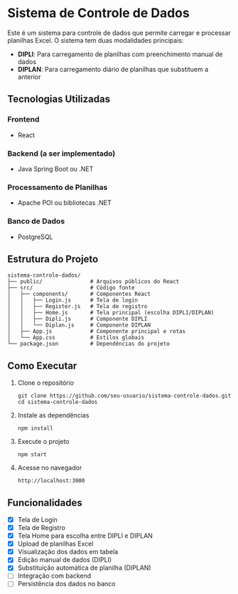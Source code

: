 # Sistema de Controle de Dados

Este é um sistema para controle de dados que permite carregar e processar planilhas Excel. O sistema tem duas modalidades principais:

- **DIPLI**: Para carregamento de planilhas com preenchimento manual de dados
- **DIPLAN**: Para carregamento diário de planilhas que substituem a anterior

## Tecnologias Utilizadas

### Frontend
- React

### Backend (a ser implementado)
- Java Spring Boot ou .NET

### Processamento de Planilhas
- Apache POI ou bibliotecas .NET

### Banco de Dados
- PostgreSQL

## Estrutura do Projeto

```
sistema-controle-dados/
├── public/               # Arquivos públicos do React
├── src/                  # Código fonte
│   ├── components/       # Componentes React
│   │   ├── Login.js      # Tela de login
│   │   ├── Register.js   # Tela de registro
│   │   ├── Home.js       # Tela principal (escolha DIPLI/DIPLAN)
│   │   ├── Dipli.js      # Componente DIPLI
│   │   └── Diplan.js     # Componente DIPLAN
│   ├── App.js            # Componente principal e rotas
│   └── App.css           # Estilos globais
└── package.json          # Dependências do projeto
```

## Como Executar

1. Clone o repositório
   ```
   git clone https://github.com/seu-usuario/sistema-controle-dados.git
   cd sistema-controle-dados
   ```

2. Instale as dependências
   ```
   npm install
   ```

3. Execute o projeto
   ```
   npm start
   ```

4. Acesse no navegador
   ```
   http://localhost:3000
   ```

## Funcionalidades

- [x] Tela de Login
- [x] Tela de Registro
- [x] Tela Home para escolha entre DIPLI e DIPLAN
- [x] Upload de planilhas Excel
- [x] Visualização dos dados em tabela
- [x] Edição manual de dados (DIPLI)
- [x] Substituição automática de planilha (DIPLAN)
- [ ] Integração com backend
- [ ] Persistência dos dados no banco
